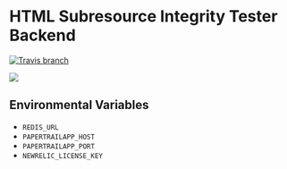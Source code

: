 # HTML Subresource Integrity Tester Backend

[![Travis branch](https://img.shields.io/travis/gszathmari/sritest-backend/master.svg)](https://travis-ci.org/gszathmari/sritest-backend)

[![](https://badge.imagelayers.io/gszathmari/sritest-backend:latest.svg)](https://imagelayers.io/?images=gszathmari/sritest-backend:latest 'Get your own badge on imagelayers.io')

## Environmental Variables

* `REDIS_URL`
* `PAPERTRAILAPP_HOST`
* `PAPERTRAILAPP_PORT`
* `NEWRELIC_LICENSE_KEY`
